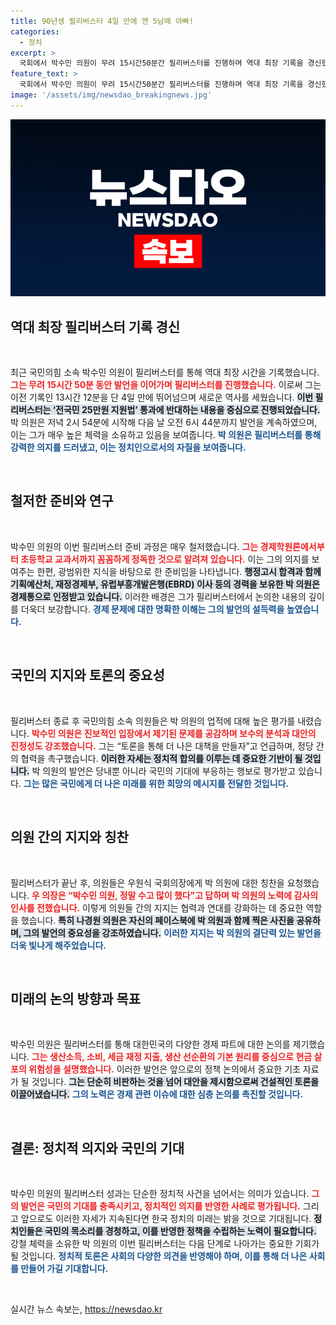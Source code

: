 ```yaml
---
title: 90년생 필리버스터 4일 만에 깬 5남매 아빠!
categories:
  - 정치
excerpt: >
  국회에서 박수민 의원이 무려 15시간50분간 필리버스터를 진행하며 역대 최장 기록을 경신했습니다. 경제학과 초등 교육까지 정독한 그는 ‘전국민 25만원 지원법’에 대한 깊이 있는 토론으로 강철 체력을 과시하고 진보와 보수의 문제를 함께 논의하자고 강조했습니다.
feature_text: >
  국회에서 박수민 의원이 무려 15시간50분간 필리버스터를 진행하며 역대 최장 기록을 경신했습니다. 경제학과 초등 교육까지 정독한 그는 ‘전국민 25만원 지원법’에 대한 깊이 있는 토론으로 강철 체력을 과시하고 진보와 보수의 문제를 함께 논의하자고 강조했습니다.
image: '/assets/img/newsdao_breakingnews.jpg'
---
```


<p><img src="/assets/img/newsdao_breakingnews.jpg" alt="ontimetimes 속보" /></p>

<h2 data-ke-size="size26">역대 최장 필리버스터 기록 경신</h2>

<p data-ke-size="size16">&nbsp;</p>

<p>최근 국민의힘 소속 박수민 의원이 필리버스터를 통해 역대 최장 시간을 기록했습니다. <b><span style="color: #ee2323;">그는 무려 15시간 50분 동안 발언을 이어가며 필리버스터를 진행했습니다.</span></b> 이로써 그는 이전 기록인 13시간 12분을 단 4일 만에 뛰어넘으며 새로운 역사를 세웠습니다. <b><span style="background-color: #21538527;">이번 필리버스터는 ‘전국민 25만원 지원법’ 통과에 반대하는 내용을 중심으로 진행되었습니다.</span></b> 박 의원은 저녁 2시 54분에 시작해 다음 날 오전 6시 44분까지 발언을 계속하였으며, 이는 그가 매우 높은 체력을 소유하고 있음을 보여줍니다. <b><span style="color: #1a5490;">박 의원은 필리버스터를 통해 강력한 의지를 드러냈고, 이는 정치인으로서의 자질을 보여줍니다.</span></b></p>

<p data-ke-size="size16">&nbsp;</p>

<h2 data-ke-size="size26">철저한 준비와 연구</h2>

<p data-ke-size="size16">&nbsp;</p>

<p>박수민 의원의 이번 필리버스터 준비 과정은 매우 철저했습니다. <b><span style="color: #ee2323;">그는 경제학원론에서부터 초등학교 교과서까지 꼼꼼하게 정독한 것으로 알려져 있습니다.</span></b> 이는 그의 의지를 보여주는 한편, 광범위한 지식을 바탕으로 한 준비임을 나타냅니다. <b><span style="background-color: #21538527;">행정고시 합격과 함께 기획예산처, 재정경제부, 유럽부흥개발은행(EBRD) 이사 등의 경력을 보유한 박 의원은 경제통으로 인정받고 있습니다.</span></b> 이러한 배경은 그가 필리버스터에서 논의한 내용의 깊이를 더욱더 보강합니다. <b><span style="color: #1a5490;">경제 문제에 대한 명확한 이해는 그의 발언의 설득력을 높였습니다.</span></b></p>

<p data-ke-size="size16">&nbsp;</p>

<h2 data-ke-size="size26">국민의 지지와 토론의 중요성</h2>

<p data-ke-size="size16">&nbsp;</p>

<p>필리버스터 종료 후 국민의힘 소속 의원들은 박 의원의 업적에 대해 높은 평가를 내렸습니다. <b><span style="color: #ee2323;">박수민 의원은 진보적인 입장에서 제기된 문제를 공감하며 보수의 분석과 대안의 진정성도 강조했습니다.</span></b> 그는 “토론을 통해 더 나은 대책을 만들자”고 언급하며, 정당 간의 협력을 촉구했습니다. <b><span style="background-color: #21538527;">이러한 자세는 정치적 합의를 이루는 데 중요한 기반이 될 것입니다.</span></b> 박 의원의 발언은 당내뿐 아니라 국민의 기대에 부응하는 행보로 평가받고 있습니다. <b><span style="color: #1a5490;">그는 많은 국민에게 더 나은 미래를 위한 희망의 메시지를 전달한 것입니다.</span></b></p>

<p data-ke-size="size16">&nbsp;</p>

<h2 data-ke-size="size26">의원 간의 지지와 칭찬</h2>

<p data-ke-size="size16">&nbsp;</p>

<p>필리버스터가 끝난 후, 의원들은 우원식 국회의장에게 박 의원에 대한 칭찬을 요청했습니다. <b><span style="color: #ee2323;">우 의장은 “박수민 의원, 정말 수고 많이 했다”고 답하며 박 의원의 노력에 감사의 인사를 전했습니다.</span></b> 이렇게 의원들 간의 지지는 협력과 연대를 강화하는 데 중요한 역할을 했습니다. <b><span style="background-color: #21538527;">특히 나경원 의원은 자신의 페이스북에 박 의원과 함께 찍은 사진을 공유하며, 그의 발언의 중요성을 강조하였습니다.</span></b> <b><span style="color: #1a5490;">이러한 지지는 박 의원의 결단력 있는 발언을 더욱 빛나게 해주었습니다.</span></b></p>

<p data-ke-size="size16">&nbsp;</p>

<h2 data-ke-size="size26">미래의 논의 방향과 목표</h2>

<p data-ke-size="size16">&nbsp;</p>

<p>박수민 의원은 필리버스터를 통해 대한민국의 다양한 경제 파트에 대한 논의를 제기했습니다. <b><span style="color: #ee2323;">그는 생산소득, 소비, 세금 재정 지출, 생산 선순환의 기본 원리를 중심으로 현금 살포의 위험성을 설명했습니다.</span></b> 이러한 발언은 앞으로의 정책 논의에서 중요한 기초 자료가 될 것입니다. <b><span style="background-color: #21538527;">그는 단순히 비판하는 것을 넘어 대안을 제시함으로써 건설적인 토론을 이끌어냈습니다.</span></b> <b><span style="color: #1a5490;">그의 노력은 경제 관련 이슈에 대한 심층 논의를 촉진할 것입니다.</span></b></p>

<p data-ke-size="size16">&nbsp;</p>

<h2 data-ke-size="size26">결론: 정치적 의지와 국민의 기대</h2>

<p data-ke-size="size16">&nbsp;</p>

<p>박수민 의원의 필리버스터 성과는 단순한 정치적 사건을 넘어서는 의미가 있습니다. <b><span style="color: #ee2323;">그의 발언은 국민의 기대를 충족시키고, 정치적인 의지를 반영한 사례로 평가됩니다.</span></b> 그리고 앞으로도 이러한 자세가 지속된다면 한국 정치의 미래는 밝을 것으로 기대됩니다. <b><span style="background-color: #21538527;">정치인들은 국민의 목소리를 경청하고, 이를 반영한 정책을 수립하는 노력이 필요합니다.</span></b> 강철 체력을 소유한 박 의원의 이번 필리버스터는 다음 단계로 나아가는 중요한 기회가 될 것입니다. <b><span style="color: #1a5490;">정치적 토론은 사회의 다양한 의견을 반영해야 하며, 이를 통해 더 나은 사회를 만들어 가길 기대합니다.</span></b></p>

<p data-ke-size="size16">&nbsp;</p>
실시간 뉴스 속보는, <a href="https://newsdao.kr" rel="dofollow">https://newsdao.kr</a>


